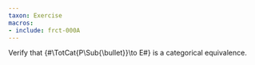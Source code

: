 ```yaml
---
taxon: Exercise
macros:
- include: frct-000A
---
```


Verify that {#\TotCat{P\Sub{\bullet}}\to E#} is a categorical equivalence.

